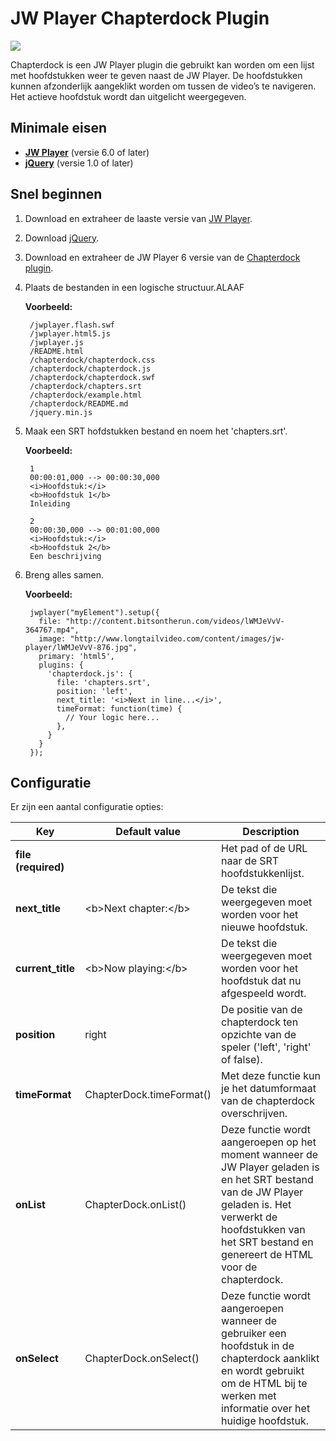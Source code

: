 JW Player Chapterdock Plugin
============================

<img src="https://raw.github.com/skilip/chapterdock/jwplayer-6/screenshot.png" />

Chapterdock is een JW Player plugin die gebruikt kan worden om een lijst met hoofdstukken weer te geven naast de JW Player. De hoofdstukken kunnen afzonderlijk aangeklikt worden om tussen de video’s te navigeren. Het actieve hoofdstuk wordt dan uitgelicht weergegeven.

Minimale eisen
--------------

* [**JW Player**](http://www.longtailvideo.com/jw-player/download/) (versie 6.0 of later)
* [**jQuery**](http://code.jquery.com/jquery.min.js) (versie 1.0 of later)


Snel beginnen
-------------

1. Download en extraheer de laaste versie van [JW Player](http://www.longtailvideo.com/jw-player/download/).
2. Download [jQuery](http://code.jquery.com/jquery.min.js).
3. Download en extraheer de JW Player 6 versie van de [Chapterdock plugin](https://github.com/skilip/chapterdock/archive/jwplayer-6.zip).
4. Plaats de bestanden in een logische structuur.ALAAF

    **Voorbeeld:**

        /jwplayer.flash.swf
        /jwplayer.html5.js
        /jwplayer.js
        /README.html
        /chapterdock/chapterdock.css
        /chapterdock/chapterdock.js
        /chapterdock/chapterdock.swf
        /chapterdock/chapters.srt
        /chapterdock/example.html
        /chapterdock/README.md
        /jquery.min.js

5. Maak een SRT hofdstukken bestand en noem het 'chapters.srt'.

    **Voorbeeld:**

        1
        00:00:01,000 --> 00:00:30,000
        <i>Hoofdstuk:</i>
        <b>Hoofdstuk 1</b>
        Inleiding
        
        2
        00:00:30,000 --> 00:01:00,000
        <i>Hoofdstuk:</i>
        <b>Hoofdstuk 2</b>
        Een beschrijving

6. Breng alles samen.

    **Voorbeeld:**
    
        jwplayer("myElement").setup({
      	  file: "http://content.bitsontherun.com/videos/lWMJeVvV-364767.mp4",
          image: "http://www.longtailvideo.com/content/images/jw-player/lWMJeVvV-876.jpg",
          primary: 'html5',
          plugins: {
            'chapterdock.js': {
              file: 'chapters.srt',
              position: 'left',
              next_title: '<i>Next in line...</i>',
              timeFormat: function(time) {
                // Your logic here...
              },
            }
          }
        });

Configuratie
-------------

Er zijn een aantal configuratie opties:

<table>
  <thead>
    <tr>
      <th>Key</th>
      <th>Default value</th>
      <th>Description</th>
    </tr>
  </thead>
  <tbody>
    <tr>
      <td><strong>file (required)</strong></td>
      <td></td>
      <td>Het pad of de URL naar de SRT hoofdstukkenlijst.</td>
    </tr>
    <tr>
      <td><strong>next_title</strong></td>
      <td>&lt;b&gt;Next chapter:&lt;/b&gt;</td>
      <td>De tekst die weergegeven moet worden voor het nieuwe hoofdstuk.</td>
    </tr>
    <tr>
      <td><strong>current_title</strong></td>
      <td>&lt;b&gt;Now playing:&lt;/b&gt;</td>
      <td>De tekst die weergegeven moet worden voor het hoofdstuk dat nu afgespeeld wordt.</td>
    </tr>
    <tr>
      <td><strong>position</strong></td>
      <td>right</td>
      <td>De positie van de chapterdock ten opzichte van de speler ('left', 'right' of false).</td>
    </tr>
    <tr>
      <td><strong>timeFormat</strong></td>
      <td>ChapterDock.timeFormat()</td>
      <td>Met deze functie kun je het datumformaat van de chapterdock overschrijven.</td>
    </tr>
    <tr>
      <td><strong>onList</strong></td>
      <td>ChapterDock.onList()</td>
      <td>Deze functie wordt aangeroepen op het moment wanneer de JW Player geladen is en het SRT bestand van de JW Player geladen is. Het verwerkt de hoofdstukken van het SRT bestand en genereert de HTML voor de chapterdock.</td>
    </tr>
    <tr>
      <td><strong>onSelect</strong></td>
      <td>ChapterDock.onSelect()</td>
      <td>Deze functie wordt aangeroepen wanneer de gebruiker een hoofdstuk in de chapterdock aanklikt en wordt gebruikt om de HTML bij te werken met informatie over het huidige hoofdstuk.</td>
    </tr>
  </tbody>
</table>
